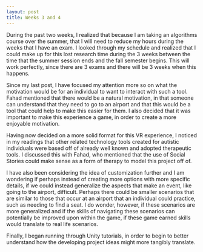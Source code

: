 ```yaml
---
layout: post
title: Weeks 3 and 4
---
```


During the past two weeks, I realized that because I am taking an algorithms course over the summer, that I will need to reduce my hours during the weeks that I have an exam.  I looked through my schedule and realized that I could make up for this lost research time during the 3 weeks between the time that the summer session ends and the fall semester begins.  This will work perfectly, since there are 3 exams and there will be 3 weeks when this happens.

Since my last post, I have focused my attention more so on what the motivation would be for an individual to want to interact with such a tool.  Fahad mentioned that there would be a natural motivation, in that someone can understand that they need to go to an airport and that this would be a tool that could help to make this easier for them. I also decided that it was important to make this experience a game, in order to create a more enjoyable motivation.

Having now decided on a more solid format for this VR experience, I noticed in my readings that other related technology tools created for autistic individuals were based off of already well known and adopted therapeutic tools.  I discussed this with Fahad, who mentioned that the use of Social Stories could make sense as a form of therapy to model this project off of.

I have also been considering the idea of customization further and I am wondering if perhaps instead of creating more options with more  specific details, if we could instead generalize the aspects that make an event, like going to the airport, difficult. Perhaps there could be smaller scenarios that are similar to those that occur at an airport that an individual could practice, such as needing to find a seat.  I do wonder, however, if these scenarios are more generalized and if the skills of navigating these scenarios can potentially be improved upon within the game, if these game earned skills would translate to real life scenarios.

Finally, I began running through Unity tutorials, in order to begin to better understand how the developing project ideas might more tangibly translate.
